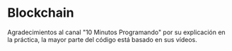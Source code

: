 # Blockchain

Agradecimientos al canal "10 Minutos Programando" por su explicación en la práctica, la mayor parte del código está basado en sus vídeos.
